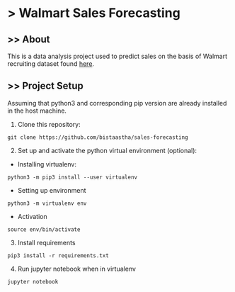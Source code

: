# > Walmart Sales Forecasting

## >> About
This is a data analysis project used to predict sales on the basis of Walmart recruiting dataset found [here](https://www.kaggle.com/c/walmart-recruiting-store-sales-forecasting/data).

## >> Project Setup

Assuming that python3 and corresponding pip version are already installed in the host machine.

1. Clone this repository:
```
git clone https://github.com/bistaastha/sales-forecasting
```
2. Set up and activate the python virtual environment (optional):

- Installing virtualenv:
```
python3 -m pip3 install --user virtualenv
```
- Setting up environment
```
python3 -m virtualenv env
```
- Activation
```
source env/bin/activate
```
3. Install requirements
```
pip3 install -r requirements.txt
```
4. Run jupyter notebook when in virtualenv
```
jupyter notebook
```

